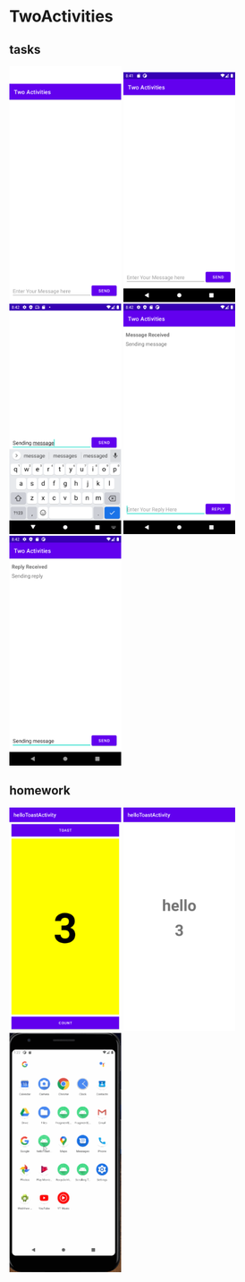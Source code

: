 # TwoActivities

<h2>tasks</h2>
<img src = "screenshots/Screenshot_1615732677.png" width = 200>
<img src = "screenshots/Screenshot_1615863414.png" width = 200>
<img src = "screenshots/Screenshot_1615863434.png" width = 200>
<img src = "screenshots/Screenshot_1615863462.png" width = 200>
<img src = "screenshots/Screenshot_1615863476.png" width = 200>
<h2>homework</h2>
<img src = "screenshots/hw1.png" width = 200>
<img src = "screenshots/hw2.png" width = 200>
<img src = "screenshots/homeworkGIF.gif" width = 200>
